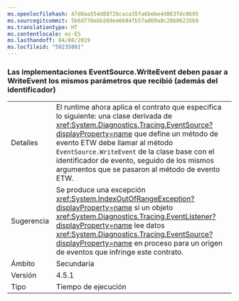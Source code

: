 ```yaml
---
ms.openlocfilehash: 47d0aa554d88726caca35fa6bebe4d863fdc0695
ms.sourcegitcommit: 5b6d778ebb269ee6684fb57ad69a8c28b06235b9
ms.translationtype: HT
ms.contentlocale: es-ES
ms.lasthandoff: 04/08/2019
ms.locfileid: "59235801"
---
```

### <a name="eventsourcewriteevent-impls-must-pass-writeevent-the-same-parameters-that-it-received-plus-id"></a>Las implementaciones EventSource.WriteEvent deben pasar a WriteEvent los mismos parámetros que recibió (además del identificador)

|   |   |
|---|---|
|Detalles|El runtime ahora aplica el contrato que especifica lo siguiente: una clase derivada de <xref:System.Diagnostics.Tracing.EventSource?displayProperty=name> que define un método de evento ETW debe llamar al método <code>EventSource.WriteEvent</code> de la clase base con el identificador de evento, seguido de los mismos argumentos que se pasaron al método de evento ETW.|
|Sugerencia|Se produce una excepción <xref:System.IndexOutOfRangeException?displayProperty=name> si un objeto <xref:System.Diagnostics.Tracing.EventListener?displayProperty=name> lee datos <xref:System.Diagnostics.Tracing.EventSource?displayProperty=name> en proceso para un origen de eventos que infringe este contrato.|
|Ámbito|Secundaria|
|Versión|4.5.1|
|Tipo|Tiempo de ejecución|
